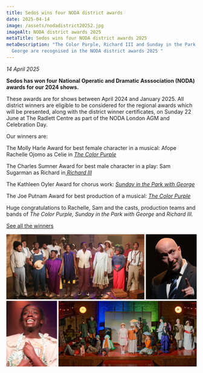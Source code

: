 ```yaml
---
title: Sedos wins four NODA district awards
date: 2025-04-14
image: /assets/nodadistrict20252.jpg
imageAlt: NODA district awards 2025
metaTitle: Sedos wins four NODA district awards 2025
metaDescription: "The Color Purple, Richard III and Sunday in the Park with
  George are recognised in the NODA district awards 2025 "
---
```

*14 April 2025*

**Sedos has won four** **National Operatic and Dramatic Asssociation (NODA) awards for our 2024 shows.** 

These awards are for shows between April 2024 and January 2025. All district winners are eligible to be considered for the regional awards which will be presented, along with the district winner certificates, on Sunday 22 June at The Radlett Centre as part of the NODA London AGM and Celebration Day.

Our winners are:

The Molly Harle Award for best female character in a musical: Afope Rachelle Ojomo as Celie in *[The Color Purple](https://www.sedos.co.uk/shows/2024-the-color-purple)*

The Charles Sumner Award for best male character in a play: Sam Sugarman as Richard in[ *Richard III*](https://www.sedos.co.uk/shows/2024-richard-iii)

The Kathleen Oyler Award for chorus work: *[Sunday in the Park with George](https://www.sedos.co.uk/shows/2024-sunday-in-the-park-with-george)*

The Joe Putnam Award for best production of a musical: *[The Color Purple](https://www.sedos.co.uk/shows/2024-the-color-purple)*

Huge congratulations to Rachelle, Sam and the casts, production teams and bands of *The Color Purple,* *Sunday in the Park with George* and *Richard III.*

[See all the winners](https://www.noda.org.uk/regions/london/noda-london-district-winners-list-2025)

![NODA district awards](/assets/nodadistrict20252.jpg "Our 2025 NODA district award winners")